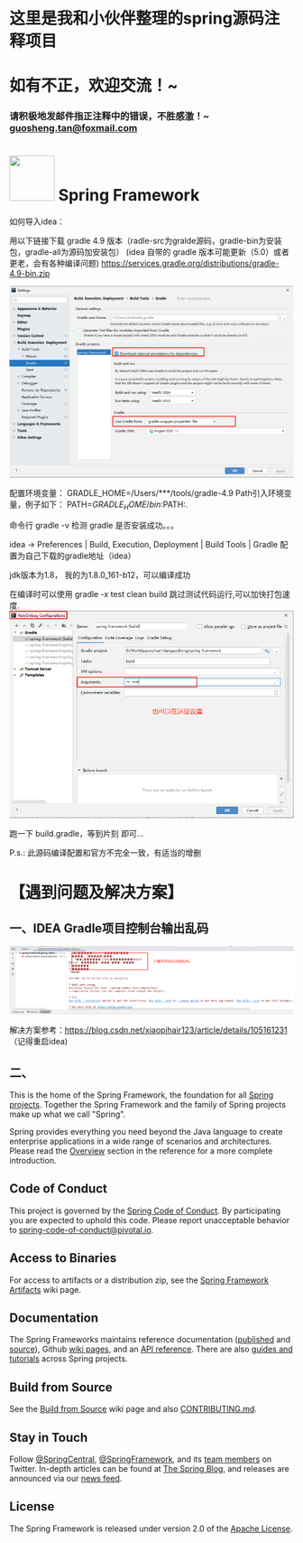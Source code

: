 # 这里是我和小伙伴整理的spring源码注释项目
# 如有不正，欢迎交流！~
### 请积极地发邮件指正注释中的错误，不胜感激！~  guosheng.tan@foxmail.com

# <img src="src/docs/asciidoc/images/spring-framework.png" width="80" height="80"> Spring Framework


如何导入idea：

用以下链接下载 gradle 4.9 版本（radle-src为gralde源码，gradle-bin为安装包，gradle-all为源码加安装包）
(idea 自带的 gradle 版本可能更新（5.0）或者更老，会有各种编译问题)
https://services.gradle.org/distributions/gradle-4.9-bin.zip

![image-20210223192846226](images/image-20210223192846226.png)



配置环境变量：
GRADLE_HOME=/Users/***/tools/gradle-4.9
Path引入环境变量，例子如下：
PATH=$GRADLE_HOME/bin:$PATH:.

命令行 gradle -v 检测 gradle 是否安装成功。。。

idea -> Preferences | Build, Execution, Deployment | Build Tools | Gradle 配置为自己下载的gradle地址（idea）

jdk版本为1.8， 我的为1.8.0_161-b12，可以编译成功

在编译时可以使用 gradle -x test clean build 跳过测试代码运行,可以加快打包速度.
![image-20210223194406123](images/image-20210223194406123.png)


跑一下 build.gradle，等到片刻 即可... 

P.s.: 此源码编译配置和官方不完全一致，有适当的增删



# 【遇到问题及解决方案】

## 一、IDEA Gradle项目控制台输出乱码

![image-20210223193222808](images/image-20210223193222808.png)

解决方案参考：https://blog.csdn.net/xiaopihair123/article/details/105161231 （记得重启idea)



## 二、



This is the home of the Spring Framework, the foundation for all
[Spring projects](https://spring.io/projects). Together the Spring Framework and the family of Spring projects make up what we call "Spring". 

Spring provides everything you need beyond the Java language to create enterprise
applications in a wide range of scenarios and architectures. Please read the
[Overview](https://docs.spring.io/spring/docs/current/spring-framework-reference/overview.html#spring-introduction)
section in the reference for a more complete introduction.

## Code of Conduct

This project is governed by the [Spring Code of Conduct](CODE_OF_CONDUCT.adoc).
By participating you are expected to uphold this code.
Please report unacceptable behavior to spring-code-of-conduct@pivotal.io.

## Access to Binaries

For access to artifacts or a distribution zip, see the
[Spring Framework Artifacts](https://github.com/spring-projects/spring-framework/wiki/Spring-Framework-Artifacts)
wiki page.

## Documentation

The Spring Frameworks maintains reference documentation
([published](https://docs.spring.io/spring-framework/docs/current/spring-framework-reference/) and
[source](src/docs/asciidoc)),
Github [wiki pages](https://github.com/spring-projects/spring-framework/wiki), and an
[API reference](https://docs.spring.io/spring-framework/docs/current/javadoc-api/).
There are also [guides and tutorials](https://spring.io/guides) across Spring projects.

## Build from Source

See the [Build from Source](https://github.com/spring-projects/spring-framework/wiki/Build-from-Source)
wiki page and also [CONTRIBUTING.md](CONTRIBUTING.md).

## Stay in Touch

Follow [@SpringCentral](https://twitter.com/springcentral),
[@SpringFramework](https://twitter.com/springframework), and its
[team members](https://twitter.com/springframework/lists/team/members) on Twitter.
In-depth articles can be found at [The Spring Blog](https://spring.io/blog/),
and releases are announced via our [news feed](https://spring.io/blog/category/news).

## License

The Spring Framework is released under version 2.0 of the
[Apache License](https://www.apache.org/licenses/LICENSE-2.0).
